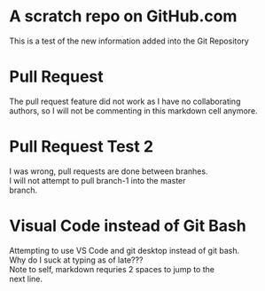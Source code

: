 # A scratch repo on GitHub.com
This is a test of the new information added into the Git Repository

# Pull Request
The pull request feature did not work as I have no collaborating  
authors, so I will not be commenting in this markdown cell anymore.

# Pull Request Test 2
I was wrong, pull requests are done between branhes.  
I will not attempt to pull branch-1 into the master  
branch.

# Visual Code instead of Git Bash
Attempting to use VS Code and git desktop instead of git bash.  
Why do I suck at typing as of late???  
Note to self, markdown requries 2 spaces to jump to the  
next line.